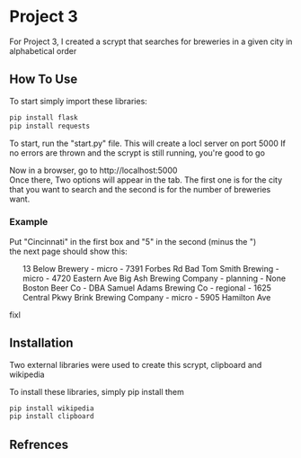 # Project 3 

For Project 3, I created a scrypt that searches for breweries in a given city in alphabetical order

<h2>
  How To Use
</h2> 
<p>  
 To start simply import these libraries: 

```python
pip install flask
pip install requests
```

 To start, run the "start.py" file. This will create a locl server on port 5000
 If no errors are thrown and the scrypt is still running, you're good to go <br>
  
 Now in a browser, go to http://localhost:5000<br>
 Once there, Two options will appear in the tab. The first one is for the city that you want to search and the second is for the number of breweries want.<br>
</p>  
<h3> 
  Example
</h3> 
<p>
  Put "Cincinnati" in the first box and "5" in the second (minus the ") <br>
  the next page should show this:
</p>
<ul>
13 Below Brewery - micro - 7391 Forbes Rd
Bad Tom Smith Brewing - micro - 4720 Eastern Ave
Big Ash Brewing Company - planning - None
Boston Beer Co - DBA Samuel Adams Brewing Co - regional - 1625 Central Pkwy
Brink Brewing Company - micro - 5905 Hamilton Ave 
</ul>fixl

<h2>
  Installation
</h2>

<p>
  Two external libraries were used to create this scrypt, clipboard and wikipedia 
</p>
<p>
  To install these libraries, simply pip install them 
</p>

```bash
pip install wikipedia
pip install clipboard
```


<h2>
  Refrences
</h2>

